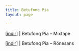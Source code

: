 ```yaml
---
title: Betufonq Pia
layout: page

---
```

<a href="https://cloud.mail.ru/public/ea45bb4683b4/Betufonq%20Pia%20-%20Mixtape" target="_blank">[indir]</a>   |   Betufonq Pia &#8211; Mixtape

<a href="https://cloud.mail.ru/public/fe7d3b188edd/Betufonq%20Pia%20-%20R%C3%B6nesans" target="_blank">[indir]</a>   |   Betufonq Pia &#8211; Rönesans